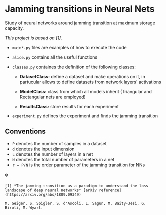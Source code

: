 # Jamming transitions in Neural Nets

Study of neural networks around jamming transition at maximum storage capacity.

*This project is based on [1].* 

 - `main*.py` files are examples of how to execute the code
 
 - `alice.py` contains   all the useful functions
 - `classes.py` containes the definition of the following classes:
      - **DatasetClass:** define a dataset and make operations on it, in partucular allows to define datasets from network layers' activations
      
      - **ModelClass:** class from which all models inherit (Triangular and Rectangular nets are employed)
      
      - **ResultsClass:** store results for each experiment
      
 - `experiment.py` defines the experiment and finds the jamming transition 

## Conventions

 - `P` denotes the number of samples in a dataset
 - `d` denotes the input dimension
 - `L` denotes the number of layers in a net
 - `N` denotes the total number of parameters in a net
 - `r = P/N` is the order parameter of the jamming transition for NNs 

:snowflake:


    [1] *The jamming transition as a paradigm to understand the loss landscape of deep neural networks* [arXiv reference](https://arxiv.org/abs/1809.09349)

    M. Geiger, S. Spigler, S. d'Ascoli, L. Sagun, M. Baity-Jesi, G. Biroli, M. Wyart.
